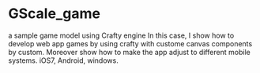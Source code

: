GScale_game
===========

 a sample game model using Crafty engine
In this case, I show how to develop web app games by using crafty with custome canvas components by custom.
Moreover show how to make the app adjust to different mobile systems. iOS7, Android, windows.
